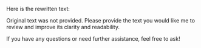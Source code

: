 Here is the rewritten text:

 Original text was not provided. Please provide the text you would like me to review and improve its clarity and readability.

If you have any questions or need further assistance, feel free to ask!
